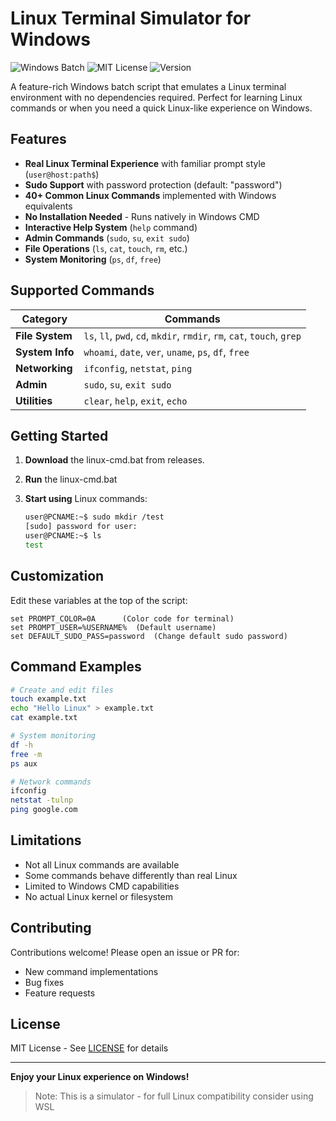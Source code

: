# Linux Terminal Simulator for Windows

![Windows Batch](https://img.shields.io/badge/Platform-Windows-0078D6?logo=windows)
![MIT License](https://img.shields.io/badge/License-MIT-green.svg)
![Version](https://img.shields.io/badge/Version-2.0-blue)

A feature-rich Windows batch script that emulates a Linux terminal environment with no dependencies required. Perfect for learning Linux commands or when you need a quick Linux-like experience on Windows.

## Features

- **Real Linux Terminal Experience** with familiar prompt style (`user@host:path$`)
- **Sudo Support** with password protection (default: "password")
- **40+ Common Linux Commands** implemented with Windows equivalents
- **No Installation Needed** - Runs natively in Windows CMD
- **Interactive Help System** (`help` command)
- **Admin Commands** (`sudo`, `su`, `exit sudo`)
- **File Operations** (`ls`, `cat`, `touch`, `rm`, etc.)
- **System Monitoring** (`ps`, `df`, `free`)

## Supported Commands

| Category       | Commands                                                                 |
|----------------|--------------------------------------------------------------------------|
| **File System** | `ls`, `ll`, `pwd`, `cd`, `mkdir`, `rmdir`, `rm`, `cat`, `touch`, `grep` |
| **System Info** | `whoami`, `date`, `ver`, `uname`, `ps`, `df`, `free`                    |
| **Networking**  | `ifconfig`, `netstat`, `ping`                                           |
| **Admin**       | `sudo`, `su`, `exit sudo`                                               |
| **Utilities**   | `clear`, `help`, `exit`, `echo`                                         |

## Getting Started

1. **Download** the linux-cmd.bat from releases.

2. **Run** the linux-cmd.bat
  
4. **Start using** Linux commands:
   ```bash
   user@PCNAME:~$ sudo mkdir /test
   [sudo] password for user: 
   user@PCNAME:~$ ls
   test
   ```

## Customization

Edit these variables at the top of the script:

```batch
set PROMPT_COLOR=0A      (Color code for terminal)
set PROMPT_USER=%USERNAME%  (Default username)
set DEFAULT_SUDO_PASS=password  (Change default sudo password)
```

## Command Examples

```bash
# Create and edit files
touch example.txt
echo "Hello Linux" > example.txt
cat example.txt

# System monitoring
df -h
free -m
ps aux

# Network commands
ifconfig
netstat -tulnp
ping google.com
```

## Limitations

- Not all Linux commands are available
- Some commands behave differently than real Linux
- Limited to Windows CMD capabilities
- No actual Linux kernel or filesystem

## Contributing

Contributions welcome! Please open an issue or PR for:
- New command implementations
- Bug fixes
- Feature requests

## License

MIT License - See [LICENSE](LICENSE) for details

---

**Enjoy your Linux experience on Windows!** 

> Note: This is a simulator - for full Linux compatibility consider using WSL
